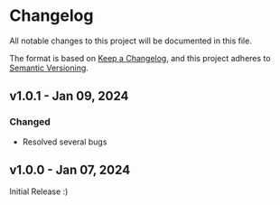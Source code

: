 # Changelog

All notable changes to this project will be documented in this file.

The format is based on [Keep a Changelog](https://keepachangelog.com/en/1.0.0/),
and this project adheres to [Semantic Versioning](https://semver.org/spec/v2.0.0.html).


## v1.0.1 - Jan 09, 2024

### Changed

* Resolved several bugs


## v1.0.0 - Jan 07, 2024

Initial Release :)
